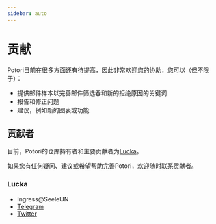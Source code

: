 ```yaml
---
sidebar: auto
---
```


# 贡献
Potori目前在很多方面还有待提高，因此非常欢迎您的协助，您可以（但不限于）：

- 提供邮件样本以完善邮件筛选器和新的拒绝原因的关键词
- 报告和修正问题
- 建议，例如新的图表或功能

## 贡献者
目前，Potori的仓库持有者和主要贡献者为[Lucka](#Lucka)。

如果您有任何疑问、建议或希望帮助完善Potori，欢迎随时联系贡献者。

### Lucka
- Ingress@SeeleUN
- [Telegram](https://t.me/SeeleUN "Telegram@SeeleUN")
- [Twitter](https://twitter.com/lucka_me "Twitter@lucka_me")